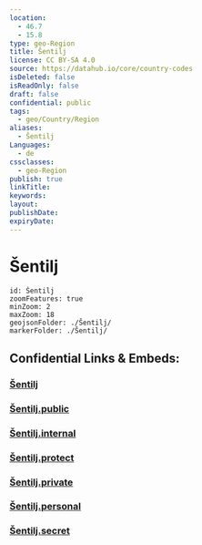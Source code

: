 ```yaml
---
location:
  - 46.7
  - 15.8
type: geo-Region
title: Šentilj
license: CC BY-SA 4.0
source: https://datahub.io/core/country-codes
isDeleted: false
isReadOnly: false
draft: false
confidential: public
tags:
  - geo/Country/Region
aliases:
  - Šentilj
Languages:
  - de
cssclasses:
  - geo-Region
publish: true
linkTitle:
keywords:
layout:
publishDate:
expiryDate:
---
```


# Šentilj

```leaflet
id: Šentilj
zoomFeatures: true 
minZoom: 2 
maxZoom: 18
geojsonFolder: ./Šentilj/
markerFolder: ./Šentilj/
```


## Confidential Links & Embeds: 

### [Šentilj](/_Standards/Earth/Continent/Europe/Europe~Central/Slovenia/Regions~Slovenia/Podravska/counties~Podravska/Šentilj.md) 

### [Šentilj.public](/_public/Earth/Continent/Europe/Europe~Central/Slovenia/Regions~Slovenia/Podravska/counties~Podravska/Šentilj.public.md) 

### [Šentilj.internal](/_internal/Earth/Continent/Europe/Europe~Central/Slovenia/Regions~Slovenia/Podravska/counties~Podravska/Šentilj.internal.md) 

### [Šentilj.protect](/_protect/Earth/Continent/Europe/Europe~Central/Slovenia/Regions~Slovenia/Podravska/counties~Podravska/Šentilj.protect.md) 

### [Šentilj.private](/_private/Earth/Continent/Europe/Europe~Central/Slovenia/Regions~Slovenia/Podravska/counties~Podravska/Šentilj.private.md) 

### [Šentilj.personal](/_personal/Earth/Continent/Europe/Europe~Central/Slovenia/Regions~Slovenia/Podravska/counties~Podravska/Šentilj.personal.md) 

### [Šentilj.secret](/_secret/Earth/Continent/Europe/Europe~Central/Slovenia/Regions~Slovenia/Podravska/counties~Podravska/Šentilj.secret.md)

